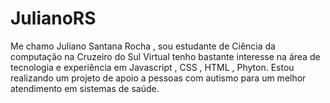 # JulianoRS
Me chamo Juliano Santana Rocha , sou estudante de Ciência da computação na Cruzeiro do Sul Virtual
tenho bastante interesse na área de tecnologia e experiência em Javascript , CSS , HTML , Phyton.
Estou realizando um projeto de apoio a pessoas com autismo para um melhor atendimento em sistemas
de saúde.
